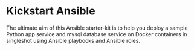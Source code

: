 # Kickstart Ansible
The ultimate aim of this Ansible starter-kit is to help you deploy a sample Python app service and mysql database service on Docker containers in singleshot using Ansible playbooks and Ansible roles.